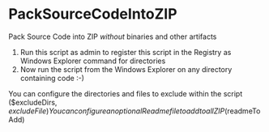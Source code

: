 # PackSourceCodeIntoZIP

Pack Source Code into ZIP *without* binaries and other artifacts

1. Run this script as admin to register this script in the Registry as Windows Explorer command for directories
2. Now run the script from the Windows Explorer on any directory containing code :-)

You can configure the directories and files to exclude within the script ($excludeDirs, $excludeFile)
You can configure an optional Readme file to add to all ZIP ($readmeToAdd)
